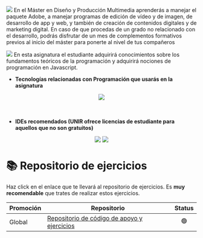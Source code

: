 <a href="https://www.unir.net/diseno/master-artes-visuales-produccion-multimedia/"><img src="https://github.com/UnirCs/UnirCs/blob/feature/newReadme/MUDISEPRO_Header.png"></a>
En el Máster en Diseño y Producción Multimedia aprenderás a manejar el paquete Adobe, a manejar programas de edición de vídeo y de imagen, de desarrollo de app y web, y también de creación de contenidos digitales y de marketing digital. En caso de que procedas de un grado no relacionado con el desarrollo, podrás disfrutar de un mes de complementos formativos previos al inicio del máster para ponerte al nivel de tus compañeros

<a href="https://static.unir.net/guias_espana/guias_nuevas/mudisepro11_programacion.htm"><img src="https://github.com/UnirCs/UnirCs/blob/feature/newReadme/CCFFP_Header.png"></a>
En esta asignatura el estudiante adquirirá conocimientos sobre los fundamentos teóricos de la programación y adquirirá nociones de programación en Javascript.

- **Tecnologías relacionadas con Programación que usarás en la asignatura**
<div align="center"> <img src="https://img.shields.io/badge/JavaScript-323330?style=for-the-badge&logo=javascript&logoColor=F7DF1E"/>
</div>
<br/><br/>

- **IDEs recomendados (UNIR ofrece licencias de estudiante para aquellos que no son gratuitos)**
<div align="center">
<img src="https://img.shields.io/badge/VSCode-0078D4?style=for-the-badge&logo=visual%20studio%20code&logoColor=white"/> <img src="https://img.shields.io/badge/WebStorm-000000?style=for-the-badge&logo=WebStorm&logoColor=white"/>
</div>

# 📚 Repositorio de ejercicios

Haz click en el enlace que te llevará al repositorio de ejercicios. Es **muy recomendable** que trates de realizar estos ejercicios.

<div align="center">

| Promoción | Repositorio | Status
|--|--|--|
| Global | [Repositorio de código de apoyo y ejercicios](https://github.com/UnirCs/CCFF-Programacion-GLOBAL) | <div align="center"> 🟢 </div>

</div>
